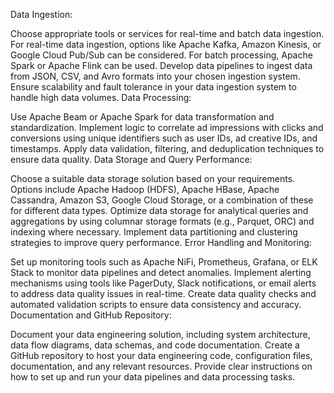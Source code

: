 Data Ingestion:

Choose appropriate tools or services for real-time and batch data ingestion. For real-time data ingestion, options like Apache Kafka, Amazon Kinesis, or Google Cloud Pub/Sub can be considered. For batch processing, Apache Spark or Apache Flink can be used.
Develop data pipelines to ingest data from JSON, CSV, and Avro formats into your chosen ingestion system.
Ensure scalability and fault tolerance in your data ingestion system to handle high data volumes.
Data Processing:

Use Apache Beam or Apache Spark for data transformation and standardization.
Implement logic to correlate ad impressions with clicks and conversions using unique identifiers such as user IDs, ad creative IDs, and timestamps.
Apply data validation, filtering, and deduplication techniques to ensure data quality.
Data Storage and Query Performance:

Choose a suitable data storage solution based on your requirements. Options include Apache Hadoop (HDFS), Apache HBase, Apache Cassandra, Amazon S3, Google Cloud Storage, or a combination of these for different data types.
Optimize data storage for analytical queries and aggregations by using columnar storage formats (e.g., Parquet, ORC) and indexing where necessary.
Implement data partitioning and clustering strategies to improve query performance.
Error Handling and Monitoring:

Set up monitoring tools such as Apache NiFi, Prometheus, Grafana, or ELK Stack to monitor data pipelines and detect anomalies.
Implement alerting mechanisms using tools like PagerDuty, Slack notifications, or email alerts to address data quality issues in real-time.
Create data quality checks and automated validation scripts to ensure data consistency and accuracy.
Documentation and GitHub Repository:

Document your data engineering solution, including system architecture, data flow diagrams, data schemas, and code documentation.
Create a GitHub repository to host your data engineering code, configuration files, documentation, and any relevant resources.
Provide clear instructions on how to set up and run your data pipelines and data processing tasks.
